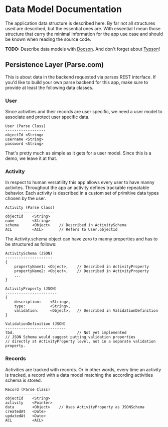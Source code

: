 # Data Model Documentation

The application data structure is described here. By far not all structures used are described, but the essential ones are.
With essential I mean those structure that carry the minimal information for the app use case and should be known when reading the source code. 

**TODO:** 
Describe data models with [Docson](https://github.com/lbovet/docson). And don't forget about [Typson](https://github.com/lbovet/typson)!

## Persistence Layer (Parse.com)
This is about data in the backend requested via parses REST interface.
If you'd like to build your own parse backend for this app, make sure to provide at least the following data classes.

### User
Since activities and their records are user specific, we need a user model to associate and protect user specific data.

	User (Parse Class)
	------------------
	objectId <String>
	username <String>
	password <String>		

That's pretty much as simple as it gets for a user model. Since this is a demo, we leave it at that.

### Activity
In respect to human versatility this app allows every user to have manny activites. Throughout the app an activity defines trackable repeatable behavior. Each activity is described in a custom set of primitive data types chosen by the user.

	Activity (Parse Class)
	----------------------
	objectId	<String>
	name		<String>
	schema		<Object>	// Described in ActivitySchema
	ACL			<ACL>		// Refers to User.objectId
	
The Activity.schema object can have zero to manny properties and has to be structured as follows:

	ActivitySchema (JSON)
	---------------------
	{
		propertyName1: <Object>,	// Described in ActivityProperty
		propertyName2: <Object>,	// Described in ActivityProperty
		...
	}

	ActivityProperty (JSON)
	-----------------------
	{
		description:	<String>,
		type:			<String>,
		validation:		<Object>,	// Described in ValidationDefinition
	}
	
	ValidationDefinition (JSON)
	---------------------------
	tbd.							// Not yet implemented
	// JSON Schema would suggest putting validation properties
	// directly at ActivityProperty level, not in a separate validation property.

### Records

Activities are tracked with records. Or in other words, every time an activity is tracked, a record with a data model matching the according activities schema is stored.

	Record (Parse Class)
	--------------------
	objectId	<String>
	activity	<Pointer>
	data		<Object>	// Uses ActivityProperty as JSONSchema
	createdAt	<Date>
	updatedAt	<Date>
	ACL			<ACL>


	
